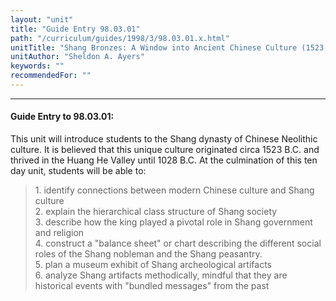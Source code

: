 ```yaml
---
layout: "unit"
title: "Guide Entry 98.03.01"
path: "/curriculum/guides/1998/3/98.03.01.x.html"
unitTitle: "Shang Bronzes: A Window into Ancient Chinese Culture (1523 B.C.-1028 B.C.)"
unitAuthor: "Sheldon A. Ayers"
keywords: ""
recommendedFor: ""
---
```

<body>
<hr/>
<h4>
Guide Entry to 98.03.01:
</h4>
This unit will introduce students to the Shang dynasty of Chinese Neolithic culture.  It is believed that this unique culture originated circa 1523 B.C. and thrived in the Huang He Valley until 1028 B.C.  At the culmination of this ten day unit, students will be able to:
<blockquote>
<dl>
<dt>
1.  identify connections between modern Chinese culture and Shang culture
<dt>
2.  explain the hierarchical class structure of Shang society
<dt>
3.  describe how the king played a pivotal role in Shang government and religion
<dt>
4.  construct a "balance sheet" or chart describing the different social roles of the Shang nobleman and the Shang peasantry.
<dt>
5.  plan a museum exhibit of Shang archeological artifacts
<dt>
6.  analyze Shang artifacts methodically, mindful that they are historical events with "bundled messages" from the past
</dt>
</dt>
</dt>
</dt>
</dt>
</dt>
</dl>
</blockquote>
</body>